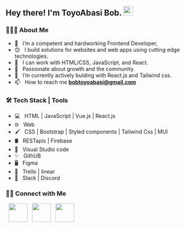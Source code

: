 <h2> Hey there! I'm ToyoAbasi Bob. <img src="https://media.tenor.com/Wx9IEmZZXSoAAAAj/hi.gif" width="25"></h2>

<h3> 👨🏻‍💻 About Me </h3>

- 🔭 &nbsp; I’m a competent and hardworking Frontend Developer,
- 😊 &nbsp; I build solutions for websites and web apps using cutting edge technologies.
- 💼 &nbsp; I can work with HTML/CSS, JavaScript, and React.
- 💖 &nbsp; Passionate about growth and the community.
- 🌱 &nbsp; I’m currently actively bulding with React.js and Tailwind css.
- 📫 &nbsp; How to reach me **bobtoyoabasi@gmail.com**


<h3>🛠 Tech Stack | Tools</h3>

- 💻 &nbsp; HTML | JavaScript | Vue.js | React.js
- 🌐 &nbsp; Web 
- 🖌️ &nbsp; CSS | Bootstrap | Styled components | Tailwind Css | MUI
- 🛢 &nbsp; RESTapis | Firebase
- 🔧 &nbsp; Visual Studio code 
- ✨ &nbsp; GithUB
- 🖥 &nbsp; Figma
- 📙 &nbsp; Trello | linear
- 🤝 &nbsp; Slack | Discord 



<!-- # 📊 GitHub Stats:
![](https://github-readme-stats.vercel.app/api?username=Teewai57&theme=dark&hide_border=false&include_all_commits=true&count_private=true)<br/>
![](https://github-readme-streak-stats.herokuapp.com/?user=Teewai57&theme=dark&hide_border=false)<br/>
![](https://github-readme-stats.vercel.app/api/top-langs/?username=Teewai57&theme=dark&hide_border=false&include_all_commits=true&count_private=true&layout=compact)

---
[![](https://visitcount.itsvg.in/api?id=Teewai57&icon=0&color=0)](https://visitcount.itsvg.in) -->



<h3> 🤝🏻 Connect with Me </h3>

<p align="start">
&nbsp; <a href="https://twitter.com/ToyoabasiBob" target="_blank" rel="noopener noreferrer"><img src="https://img.icons8.com/plasticine/100/000000/twitter.png" width="50" /></a>
&nbsp; <a href="https://www.linkedin.com/in/toyoabasibob/" target="_blank" rel="noopener noreferrer"><img src="https://img.icons8.com/plasticine/100/000000/linkedin.png" width="50" /></a>
&nbsp; <a href="mailto:bobtoyoabasi@gmail.com" target="_blank" rel="noopener noreferrer"><img src="https://img.icons8.com/plasticine/100/000000/gmail.png"  width="50" /></a>
</p>



  
